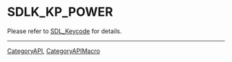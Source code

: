 # SDLK_KP_POWER

Please refer to [SDL_Keycode](SDL_Keycode) for details.

----
[CategoryAPI](CategoryAPI), [CategoryAPIMacro](CategoryAPIMacro)

